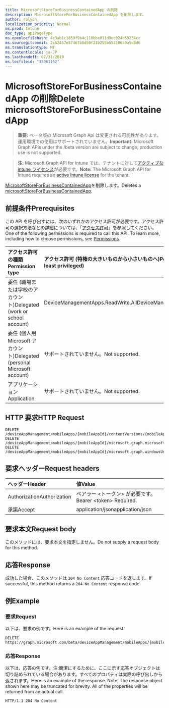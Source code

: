 ```yaml
---
title: MicrosoftStoreForBusinessContainedApp の削除
description: MicrosoftStoreForBusinessContainedApp を削除します。
author: rolyon
localization_priority: Normal
ms.prod: Intune
doc_type: apiPageType
ms.openlocfilehash: 4c3ab1c1859f9b4c110bbe011d9ec024b59234cc
ms.sourcegitcommit: 2c62457e57467b8d50f21b255b553106a9a5d8d6
ms.translationtype: MT
ms.contentlocale: ja-JP
ms.lasthandoff: 07/31/2019
ms.locfileid: "35961162"
---
```

# <a name="delete-microsoftstoreforbusinesscontainedapp"></a><span data-ttu-id="ac0a4-103">MicrosoftStoreForBusinessContainedApp の削除</span><span class="sxs-lookup"><span data-stu-id="ac0a4-103">Delete microsoftStoreForBusinessContainedApp</span></span>

> <span data-ttu-id="ac0a4-104">**重要:** ベータ版の Microsoft Graph Api は変更される可能性があります。運用環境での使用はサポートされていません。</span><span class="sxs-lookup"><span data-stu-id="ac0a4-104">**Important:** Microsoft Graph APIs under the /beta version are subject to change; production use is not supported.</span></span>

> <span data-ttu-id="ac0a4-105">**注:** Microsoft Graph API for Intune では、テナントに対して[アクティブな intune ライセンス](https://go.microsoft.com/fwlink/?linkid=839381)が必要です。</span><span class="sxs-lookup"><span data-stu-id="ac0a4-105">**Note:** The Microsoft Graph API for Intune requires an [active Intune license](https://go.microsoft.com/fwlink/?linkid=839381) for the tenant.</span></span>

<span data-ttu-id="ac0a4-106">[MicrosoftStoreForBusinessContainedApp](../resources/intune-apps-microsoftstoreforbusinesscontainedapp.md)を削除します。</span><span class="sxs-lookup"><span data-stu-id="ac0a4-106">Deletes a [microsoftStoreForBusinessContainedApp](../resources/intune-apps-microsoftstoreforbusinesscontainedapp.md).</span></span>

## <a name="prerequisites"></a><span data-ttu-id="ac0a4-107">前提条件</span><span class="sxs-lookup"><span data-stu-id="ac0a4-107">Prerequisites</span></span>
<span data-ttu-id="ac0a4-p101">この API を呼び出すには、次のいずれかのアクセス許可が必要です。アクセス許可の選択方法などの詳細については、「[アクセス許可](/graph/permissions-reference)」を参照してください。</span><span class="sxs-lookup"><span data-stu-id="ac0a4-p101">One of the following permissions is required to call this API. To learn more, including how to choose permissions, see [Permissions](/graph/permissions-reference).</span></span>

|<span data-ttu-id="ac0a4-110">アクセス許可の種類</span><span class="sxs-lookup"><span data-stu-id="ac0a4-110">Permission type</span></span>|<span data-ttu-id="ac0a4-111">アクセス許可 (特権の大きいものから小さいものへ)</span><span class="sxs-lookup"><span data-stu-id="ac0a4-111">Permissions (from most to least privileged)</span></span>|
|:---|:---|
|<span data-ttu-id="ac0a4-112">委任 (職場または学校のアカウント)</span><span class="sxs-lookup"><span data-stu-id="ac0a4-112">Delegated (work or school account)</span></span>|<span data-ttu-id="ac0a4-113">DeviceManagementApps.ReadWrite.All</span><span class="sxs-lookup"><span data-stu-id="ac0a4-113">DeviceManagementApps.ReadWrite.All</span></span>|
|<span data-ttu-id="ac0a4-114">委任 (個人用 Microsoft アカウント)</span><span class="sxs-lookup"><span data-stu-id="ac0a4-114">Delegated (personal Microsoft account)</span></span>|<span data-ttu-id="ac0a4-115">サポートされていません。</span><span class="sxs-lookup"><span data-stu-id="ac0a4-115">Not supported.</span></span>|
|<span data-ttu-id="ac0a4-116">アプリケーション</span><span class="sxs-lookup"><span data-stu-id="ac0a4-116">Application</span></span>|<span data-ttu-id="ac0a4-117">サポートされていません。</span><span class="sxs-lookup"><span data-stu-id="ac0a4-117">Not supported.</span></span>|

## <a name="http-request"></a><span data-ttu-id="ac0a4-118">HTTP 要求</span><span class="sxs-lookup"><span data-stu-id="ac0a4-118">HTTP Request</span></span>
<!-- {
  "blockType": "ignored"
}
-->
``` http
DELETE /deviceAppManagement/mobileApps/{mobileAppId}/contentVersions/{mobileAppContentId}/containedApps/{mobileContainedAppId}
DELETE /deviceAppManagement/mobileApps/{mobileAppId}/microsoft.graph.microsoftStoreForBusinessApp/containedApps/{mobileContainedAppId}
DELETE /deviceAppManagement/mobileApps/{mobileAppId}/microsoft.graph.windowsUniversalAppX/committedContainedApps/{mobileContainedAppId}
```

## <a name="request-headers"></a><span data-ttu-id="ac0a4-119">要求ヘッダー</span><span class="sxs-lookup"><span data-stu-id="ac0a4-119">Request headers</span></span>
|<span data-ttu-id="ac0a4-120">ヘッダー</span><span class="sxs-lookup"><span data-stu-id="ac0a4-120">Header</span></span>|<span data-ttu-id="ac0a4-121">値</span><span class="sxs-lookup"><span data-stu-id="ac0a4-121">Value</span></span>|
|:---|:---|
|<span data-ttu-id="ac0a4-122">Authorization</span><span class="sxs-lookup"><span data-stu-id="ac0a4-122">Authorization</span></span>|<span data-ttu-id="ac0a4-123">ベアラー &lt;トークン&gt; が必要です。</span><span class="sxs-lookup"><span data-stu-id="ac0a4-123">Bearer &lt;token&gt; Required.</span></span>|
|<span data-ttu-id="ac0a4-124">承諾</span><span class="sxs-lookup"><span data-stu-id="ac0a4-124">Accept</span></span>|<span data-ttu-id="ac0a4-125">application/json</span><span class="sxs-lookup"><span data-stu-id="ac0a4-125">application/json</span></span>|

## <a name="request-body"></a><span data-ttu-id="ac0a4-126">要求本文</span><span class="sxs-lookup"><span data-stu-id="ac0a4-126">Request body</span></span>
<span data-ttu-id="ac0a4-127">このメソッドには、要求本文を指定しません。</span><span class="sxs-lookup"><span data-stu-id="ac0a4-127">Do not supply a request body for this method.</span></span>

## <a name="response"></a><span data-ttu-id="ac0a4-128">応答</span><span class="sxs-lookup"><span data-stu-id="ac0a4-128">Response</span></span>
<span data-ttu-id="ac0a4-129">成功した場合、このメソッドは `204 No Content` 応答コードを返します。</span><span class="sxs-lookup"><span data-stu-id="ac0a4-129">If successful, this method returns a `204 No Content` response code.</span></span>

## <a name="example"></a><span data-ttu-id="ac0a4-130">例</span><span class="sxs-lookup"><span data-stu-id="ac0a4-130">Example</span></span>

### <a name="request"></a><span data-ttu-id="ac0a4-131">要求</span><span class="sxs-lookup"><span data-stu-id="ac0a4-131">Request</span></span>
<span data-ttu-id="ac0a4-132">以下は、要求の例です。</span><span class="sxs-lookup"><span data-stu-id="ac0a4-132">Here is an example of the request.</span></span>
``` http
DELETE https://graph.microsoft.com/beta/deviceAppManagement/mobileApps/{mobileAppId}/contentVersions/{mobileAppContentId}/containedApps/{mobileContainedAppId}
```

### <a name="response"></a><span data-ttu-id="ac0a4-133">応答</span><span class="sxs-lookup"><span data-stu-id="ac0a4-133">Response</span></span>
<span data-ttu-id="ac0a4-p102">以下は、応答の例です。注:簡潔にするために、ここに示す応答オブジェクトは切り詰められている場合があります。すべてのプロパティは実際の呼び出しから返されます。</span><span class="sxs-lookup"><span data-stu-id="ac0a4-p102">Here is an example of the response. Note: The response object shown here may be truncated for brevity. All of the properties will be returned from an actual call.</span></span>
``` http
HTTP/1.1 204 No Content
```





